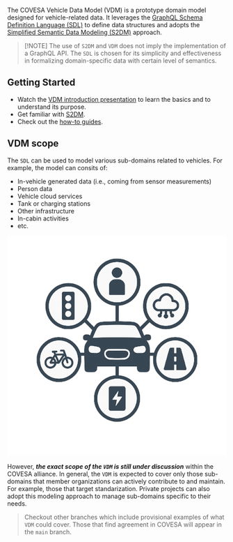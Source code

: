 The COVESA Vehicle Data Model (VDM) is a prototype domain model designed for vehicle-related data. It leverages the [GraphQL Schema Definition Language (SDL)](https://spec.graphql.org) to define data structures and adopts the [Simplified Semantic Data Modeling (S2DM)](https://github.com/COVESA/s2dm) approach.

> [!NOTE] The use of `S2DM` and `VDM` does not imply the implementation of a GraphQL API. The `SDL` is chosen for its simplicity and effectiveness in formalizing domain-specific data with certain level of semantics.

## Getting Started
* Watch the [VDM introduction presentation](https://www.youtube.com/watch?v=cLobUt5tO58) to learn the basics and to understand its purpose.
* Get familiar with [S2DM](https://covesa.github.io/s2dm/).
* Check out the [how-to guides](/docs/how_to.md).

## VDM scope
The `SDL` can be used to model various sub-domains related to vehicles. 
For example, the model can consits of:
* In-vehicle generated data (i.e., coming from sensor measurements)
* Person data
* Vehicle cloud services
* Tank or charging stations
* Other infrastructure
* In-cabin activities
* etc.

![VDM multiple sub-domains](/docs/figures/VDM.png)

However, **_the exact scope of the `VDM` is still under discussion_** within the COVESA alliance. 
In general, the `VDM` is expected to cover only those sub-domains that member organizations can actively contribute to and maintain.
For example, those that target standarization. 
Private projects can also adopt this modeling approach to manage sub-domains specific to their needs.

> Checkout other branches which include provisional examples of what `VDM` could cover. Those that find agreement in COVESA will appear in the `main` branch.
